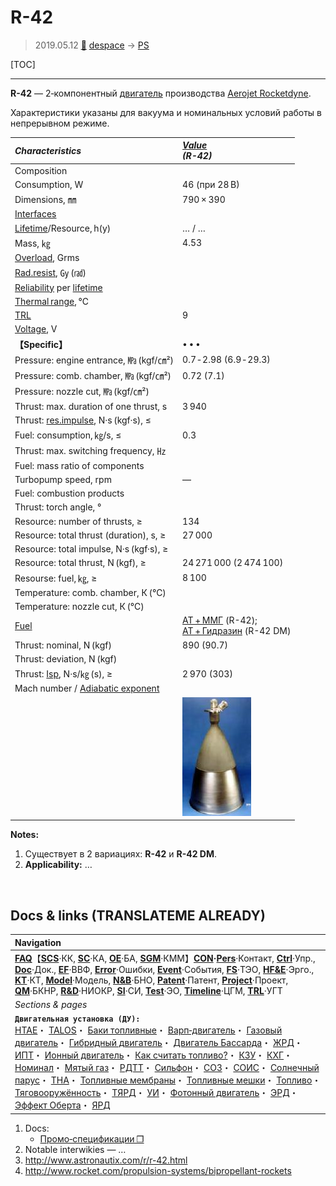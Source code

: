 # R-42
> 2019.05.12 [🚀](../index/index.md) [despace](index.md) → [PS](ps.md)

[TOC]

---

**R-42** — 2‑компонентный [двигатель](ps.md) производства [Aerojet Rocketdyne](aerojet_rocketdyne.md).

Характеристики указаны для вакуума и номинальных условий работы в непрерывном режиме.

|*Characteristics*|*[Value](si.md)<br> (R-42)*|
|:--|:--|
|Composition| |
|Consumption, W|46 (при 28 В)|
|Dimensions, ㎜|790 × 390|
|[Interfaces](interface.md)| |
|[Lifetime](lifetime.md)/Resource, h(y)|… / …|
|Mass, ㎏|4.53|
|[Overload](vibration.md), Grms| |
|[Rad.resist](ion_rad.md), ㏉ (㎭)| |
|[Reliability](qm.md) per [lifetime](lifetime.md)| |
|[Thermal range](tcs.md), ℃| |
|[TRL](trl.md)|9|
|[Voltage](voltage.md), V| |
|**【Specific】**|• • •|
|Pressure: engine entrance, ㎫ (kgf/㎝²)|0.7 ‑ 2.98 (6.9 ‑ 29.3)|
|Pressure: comb. chamber, ㎫ (kgf/㎝²)|0.72 (7.1)|
|Pressure: nozzle cut, ㎫ (kgf/㎝²)| |
|Thrust: max. duration of one thrust, s|3 940|
|Thrust: [res.impulse](ing.md), N·s (kgf·s), ≤| |
|Fuel: consumption, ㎏/s, ≤|0.3|
|Thrust: max. switching frequency, ㎐| |
|Fuel: mass ratio of components| |
|Turbopump speed, rpm|—|
|Fuel: combustion products| |
|Thrust: torch angle, °| |
|Resource: number of thrusts, ≥|134|
|Resource: total thrust (duration), s, ≥|27 000|
|Resource: total impulse, N·s (kgf·s), ≥| |
|Resource: total thrust, N (kgf), ≥|24 271 000 (2 474 100)|
|Resourse: fuel, ㎏, ≥|8 100|
|Temperature: comb. chamber, К (℃)| |
|Temperature: nozzle cut, К (℃)| |
|[Fuel](fuel.md)|[АТ + ММГ](at_plus.md) (R-42);<br> [АТ + Гидразин](at_plus.md) (R-42 DM)|
|Thrust: nominal, N (kgf)|890 (90.7)|
|Thrust: deviation, N (kgf)| |
|Thrust: [Isp](isp.md), N·s/㎏ (s), ≥|2 970 (303)|
|Mach number / [Adiabatic exponent](heat_cr.md)| |
| |![](f/ps/r/r-42_pic1.png)|

**Notes:**

   1. Существует в 2 вариациях: **R-42** и **R-42 DM**.
   1. **Applicability:** …



<p style="page-break-after:always"> </p>

## Docs & links (TRANSLATEME ALREADY)
|Navigation|
|:--|
|**[FAQ](faq.md)**【**[SCS](scs.md)**·КК, **[SC](sc.md)**·КА, **[OE](oe.md)**·БА, **[SGM](sgm.md)**·КММ】**[CON](contact.md)·[Pers](person.md)**·Контакт, **[Ctrl](control.md)**·Упр., **[Doc](doc.md)**·Док., **[EF](ef.md)**·ВВФ, **[Error](error.md)**·Ошибки, **[Event](event.md)**·События, **[FS](fs.md)**·ТЭО, **[HF&E](hfe.md)**·Эрго., **[KT](kt.md)**·КТ, **[Model](model.md)**·Модель, **[N&B](nnb.md)**·БНО, **[Patent](патент.md)**·Патент, **[Project](project.md)**·Проект, **[QM](qm.md)**·БКНР, **[R&D](rnd.md)**·НИОКР, **[SI](si.md)**·СИ, **[Test](test.md)**·ЭО, **[Timeline](timeline.md)**·ЦГМ, **[TRL](trl.md)**·УГТ|
|*Sections & pages*|
|**`Двигательная установка (ДУ):`**<br> [HTAE](htae.md)・ [TALOS](talos.md)・ [Баки топливные](fuel_tank.md)・ [Варп‑двигатель](warp_drive.md)・ [Газовый двигатель](cgt.md)・ [Гибридный двигатель](гбрд.md)・ [Двигатель Бассарда](bussard_ramjet.md)・ [ЖРД](lpr.md)・ [ИПТ](ing.md)・ [Ионный двигатель](иод.md)・ [Как считать топливо?](si.md)・ [КЗУ](cinu.md)・ [КХГ](cgs.md)・ [Номинал](nominal.md)・ [Мятый газ](exhsteam.md)・ [РДТТ](spr.md)・ [Сильфон](сильфон.md)・ [СОЗ](соз.md)・ [СОИС](соис.md)・ [Солнечный парус](солнечный_парус.md)・ [ТНА](turbopump.md)・ [Топливные мембраны](топливные_мембраны.md)・ [Топливные мешки](топливные_мешки.md)・ [Топливо](fuel.md)・ [Тяговооружённость](ttwr.md)・ [ТЯРД](тярд.md)・ [УИ](isp.md)・ [Фотонный двигатель](фотонный_двигатель.md)・ [ЭРД](epsp.md)・ [Эффект Оберта](oberth_eff.md)・ [ЯРД](ntr.md)|

   1. Docs:
      - [Промо‑спецификации ❐](f/ps/r/r-42_spec1.jpg)
   1. Notable interwikies — …
   1. <http://www.astronautix.com/r/r-42.html>
   1. <http://www.rocket.com/propulsion-systems/bipropellant-rockets>

